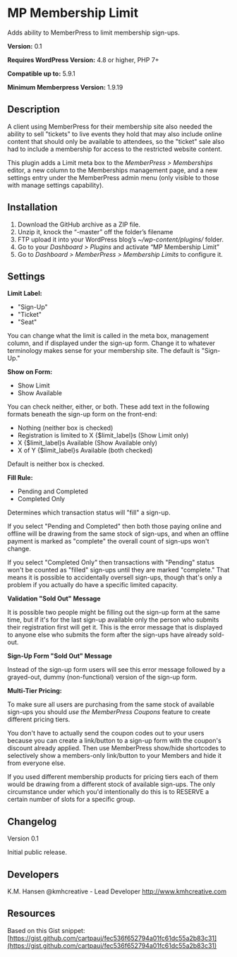 # MP Membership Limit

Adds ability to MemberPress to limit membership sign-ups.

**Version:** 0.1

**Requires WordPress Version:** 4.8 or higher, PHP 7+

**Compatible up to:** 5.9.1

**Minimum Memberpress Version:** 1.9.19


## Description

A client using MemberPress for their membership site also needed the ability to sell "tickets" to live events they hold that may also include online content that should only be available to attendees, so the "ticket" sale also had to include a membership for access to the restricted website content.

This plugin adds a Limit meta box to the _MemberPress > Memberships_ editor, a new column to the Memberships management page, and a new settings entry under the MemberPress admin menu (only visible to those with manage settings capability).

## Installation

1. Download the GitHub archive as a ZIP file.  
2. Unzip it, knock the “-master” off the folder’s filename
3. FTP upload it into your WordPress blog’s _~/wp-content/plugins/_ folder.
4. Go to your _Dashboard > Plugins_ and activate “MP Membership Limit”
5. Go to _Dashboard > MemberPress > Membership Limits_ to configure it.


## Settings

**Limit Label:** 
* "Sign-Up"
* "Ticket"
* "Seat"

You can change what the limit is called in the meta box, management column, and if displayed under the sign-up form.  Change it to whatever terminology makes sense for your membership site.  The default is "Sign-Up."

**Show on Form:** 
* Show Limit
* Show Available

You can check neither, either, or both.  These add text in the following formats beneath the sign-up form on the front-end:

* Nothing (neither box is checked)
* Registration is limited to X \{$limit_label\}s (Show Limit only)
* X \{$limit_label\}s Available (Show Available only)
* X of Y \{$limit_label\}s Available (both checked)

Default is neither box is checked.

**Fill Rule:** 
* Pending and Completed
* Completed Only

Determines which transaction status will "fill" a sign-up.

If you select "Pending and Completed" then both those paying online and offline will be drawing from the same stock of sign-ups, and when an offline payment is marked as "complete" the overall count of sign-ups won't change.

If you select "Completed Only" then transactions with "Pending" status won't be counted as "filled" sign-ups until they are marked "complete."  That means it is possible to accidentally oversell sign-ups, though that's only a problem if you actually do have a specific limited capacity.

**Validation "Sold Out" Message**

It is possible two people might be filling out the sign-up form at the same time, but if it's for the last sign-up available only the person who submits their registration first will get it.  This is the error message that is displayed to anyone else who submits the form after the sign-ups have already sold-out.

**Sign-Up Form "Sold Out" Message**

Instead of the sign-up form users will see this error message followed by a grayed-out, dummy (non-functional) version of the sign-up form.

**Multi-Tier Pricing:** 

To make sure all users are purchasing from the same stock of available sign-ups you should _use the MemberPress Coupons_ feature to create different pricing tiers.

You don't have to actually send the coupon codes out to your users because you can create a link/button to a sign-up form with the coupon's discount already applied.  Then use MemberPress show/hide shortcodes to selectively show a members-only link/button to your Members and hide it from everyone else.

If you used different membership products for pricing tiers each of them would be drawing from a different stock of available sign-ups.  The only circumstance under which you'd intentionally do this is to RESERVE a certain number of slots for a specific group.



## Changelog

Version 0.1

Initial public release.

## Developers

K.M. Hansen @kmhcreative - Lead Developer
http://www.kmhcreative.com

## Resources

Based on this Gist snippet: [https://gist.github.com/cartpauj/fec536f652794a01fc61dc55a2b83c31](https://gist.github.com/cartpauj/fec536f652794a01fc61dc55a2b83c31)

